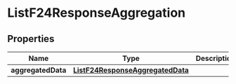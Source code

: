 

# ListF24ResponseAggregation


## Properties

| Name | Type | Description | Notes |
|------------ | ------------- | ------------- | -------------|
|**aggregatedData** | [**ListF24ResponseAggregatedData**](ListF24ResponseAggregatedData.md) |  |  [optional] |



